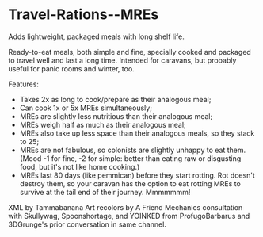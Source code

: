 # Travel-Rations--MREs
Adds lightweight, packaged meals with long shelf life.


Ready-to-eat meals, both simple and fine, specially cooked and packaged to travel well and last a long time. Intended for caravans, but probably useful for panic rooms and winter, too.
  
  Features:
  
  * Takes 2x as long to cook/prepare as their analogous meal;
  * Can cook 1x or 5x MREs simultaneously;
  * MREs are slightly less nutritious than their analogous meal;
  * MREs weigh half as much as their analogous meal;
  * MREs also take up less space than their analogous meals, so they stack to 25;
  * MREs are not fabulous, so colonists are slightly unhappy to eat them. (Mood -1 for fine, -2 for simple: better than eating raw or disgusting food, but it's not like home cooking.)
  * MREs last 80 days (like pemmican) before they start rotting. Rot doesn't destroy them, so your caravan has the option to eat rotting MREs to survive at the tail end of their journey. Mmmmmmm!
  
  XML by Tammabanana
  Art recolors by A Friend
  Mechanics consultation with Skullywag, Spoonshortage, and YOINKED from ProfugoBarbarus and 3DGrunge's prior conversation in same channel.
